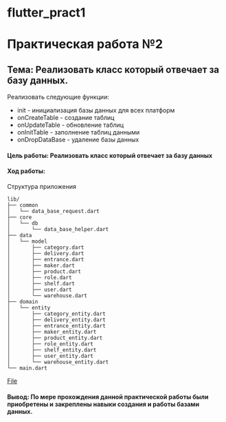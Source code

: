# flutter_pract1

# Практическая работа №2
## Тема: Реализовать класс который отвечает за базу данных.
Реализовать следующие функции:
* init - инициализация базы данных для всех платформ
* onCreateTable - создание таблиц 
* onUpdateTable - обновление таблиц
* onInitTable - заполнение таблиц данными
* onDropDataBase - удаление базы данных 

#### Цель работы: Реализовать класс который отвечает за базу данных
#### Ход работы:
Структура приложения
```
lib/
├── common
│   └── data_base_request.dart
├── core
│   └── db
│       └── data_base_helper.dart
├── data
│   └── model
│       ├── category.dart
│       ├── delivery.dart
│       ├── entrance.dart
│       ├── maker.dart
│       ├── product.dart
│       ├── role.dart
│       ├── shelf.dart
│       ├── user.dart
│       └── warehouse.dart
├── domain
│   └── entity
│       ├── category_entity.dart
│       ├── delivery_entity.dart
│       ├── entrance_entity.dart
│       ├── maker_entity.dart
│       ├── product_entity.dart
│       ├── role_entity.dart
│       ├── shelf_entity.dart
│       ├── user_entity.dart
│       └── warehouse_entity.dart
└── main.dart
```
[File](../../../../D:/CODE/Flutter/flutter_pract1/lib/core/db/data_base_helper.dart)

#### Вывод: По мере прохождения данной практической работы были приобретены и закреплены навыки создания и работы базами данных.
